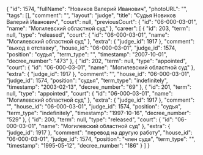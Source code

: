 {
    "id": 1574,
    "fullName": "Новиков Валерий Иванович",
    "photoURL": "",
    "tags": [],
    "comment": "",
    "layout": "judge",
    "title": "Судья Новиков Валерий Иванович",
    "court": null,
    "previousCourt": {
        "id": "06-000-03-01",
        "name": "Могилевский областной суд"
    },
    "career": [
        {
            "id": 203,
            "term": null,
            "type": "released",
            "court": {
                "id": "06-000-03-01",
                "name": "Могилевский областной суд"
            },
            "extra": {
                "judge_id": 1917
            },
            "comment": "выход в отставку",
            "house_id": "06-000-03-01",
            "judge_id": 1574,
            "position": "судья",
            "term_type": "",
            "timestamp": "2007-10-01",
            "decree_number": "473"
        },
        {
            "id": 202,
            "term": null,
            "type": "appointed",
            "court": {
                "id": "06-000-03-01",
                "name": "Могилевский областной суд"
            },
            "extra": {
                "judge_id": 1917
            },
            "comment": "",
            "house_id": "06-000-03-01",
            "judge_id": 1574,
            "position": "судья",
            "term_type": "indefinitely",
            "timestamp": "2003-02-13",
            "decree_number": "69"
        },
        {
            "id": 201,
            "term": null,
            "type": "appointed",
            "court": {
                "id": "06-000-03-01",
                "name": "Могилевский областной суд"
            },
            "extra": {
                "judge_id": 1917
            },
            "comment": "",
            "house_id": "06-000-03-01",
            "judge_id": 1574,
            "position": "судья",
            "term_type": "indefinitely",
            "timestamp": "1997-10-16",
            "decree_number": "529"
        },
        {
            "id": 200,
            "term": null,
            "type": "released",
            "court": {
                "id": "06-000-03-01",
                "name": "Могилевский областной суд"
            },
            "extra": {
                "judge_id": 1917
            },
            "comment": "перевод на другую работу",
            "house_id": "06-000-03-01",
            "judge_id": 1574,
            "position": "член суда",
            "term_type": "",
            "timestamp": "1995-05-12",
            "decree_number": "186"
        }
    ]
}